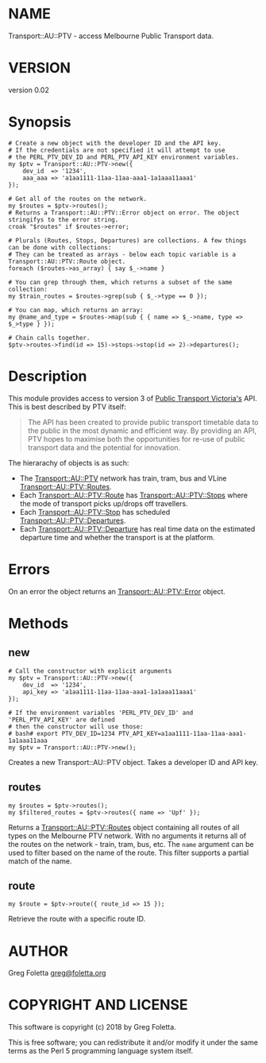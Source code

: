 # NAME

Transport::AU::PTV - access Melbourne Public Transport data.

# VERSION

version 0.02

# Synopsis

    # Create a new object with the developer ID and the API key.
    # If the credentials are not specified it will attempt to use
    # the PERL_PTV_DEV_ID and PERL_PTV_API_KEY environment variables.
    my $ptv = Transport::AU::PTV->new({
        dev_id  => '1234',
        aaa_aaa => 'a1aa1111-11aa-11aa-aaa1-1a1aaa11aaa1'
    });

    # Get all of the routes on the network.
    my $routes = $ptv->routes();
    # Returns a Transport::AU::PTV::Error object on error. The object stringifys to the error string.
    croak "$routes" if $routes->error;

    # Plurals (Routes, Stops, Departures) are collections. A few things can be done with collections:
    # They can be treated as arrays - below each topic variable is a Transport::AU::PTV::Route object.
    foreach ($routes->as_array) { say $_->name }

    # You can grep through them, which returns a subset of the same collection:
    my $train_routes = $routes->grep(sub { $_->type == 0 });

    # You can map, which returns an array:
    my @name_and_type = $routes->map(sub { { name => $_->name, type => $_>type } });

    # Chain calls together.
    $ptv->routes->find(id => 15)->stops->stop(id => 2)->departures();

# Description

This module provides access to version 3 of [Public Transport Victoria's](https://www.ptv.vic.gov.au/) API. This is best described by PTV itself:

> The API has been created to provide public transport timetable data to the public in the most dynamic and efficient way. By providing an API, PTV hopes to maximise both the opportunities for re-use of public transport data and the potential for innovation.

The hierarachy of objects is as such:

- The [Transport::AU::PTV](https://metacpan.org/pod/Transport::AU::PTV) network has train, tram, bus and VLine [Transport::AU::PTV::Routes](https://metacpan.org/pod/Transport::AU::PTV::Routes).
- Each [Transport::AU::PTV::Route](https://metacpan.org/pod/Transport::AU::PTV::Route) has [Transport::AU::PTV::Stops](https://metacpan.org/pod/Transport::AU::PTV::Stops) where the mode of transport picks up/drops off travellers.
- Each [Transport::AU::PTV::Stop](https://metacpan.org/pod/Transport::AU::PTV::Stop) has scheduled [Transport::AU::PTV::Departures](https://metacpan.org/pod/Transport::AU::PTV::Departures).
- Each [Transport::AU::PTV::Departure](https://metacpan.org/pod/Transport::AU::PTV::Departure) has real time data on the estimated departure time and whether the transport is at the platform.

# Errors

On an error the object returns an [Transport::AU::PTV::Error](https://metacpan.org/pod/Transport::AU::PTV::Error) object. 

# Methods

## new

    # Call the constructor with explicit arguments
    my $ptv = Transport::AU::PTV->new({
        dev_id  => '1234',
        api_key => 'a1aa1111-11aa-11aa-aaa1-1a1aaa11aaa1'
    });

    # If the environment variables 'PERL_PTV_DEV_ID' and 'PERL_PTV_API_KEY' are defined
    # then the constructor will use those:
    # bash# export PTV_DEV_ID=1234 PTV_API_KEY=a1aa1111-11aa-11aa-aaa1-1a1aaa11aaa
    my $ptv = Transport::AU::PTV->new();

Creates a new Transport::AU::PTV object. Takes a developer ID and API key.

## routes

    my $routes = $ptv->routes();
    my $filtered_routes = $ptv->routes({ name => 'Upf' });

Returns a [Transport::AU::PTV::Routes](https://metacpan.org/pod/Transport::AU::PTV::Routes) object containing all routes of all types on the Melbourne PTV network. With no arguments it returns all of the routes on the network - train, tram, bus, etc. The `name` argument can be used to filter based on the name of the route. This filter supports a partial match of the name.

## route

    my $route = $ptv->route({ route_id => 15 });

Retrieve the route with a specific route ID.

# AUTHOR

Greg Foletta <greg@foletta.org>

# COPYRIGHT AND LICENSE

This software is copyright (c) 2018 by Greg Foletta.

This is free software; you can redistribute it and/or modify it under
the same terms as the Perl 5 programming language system itself.
